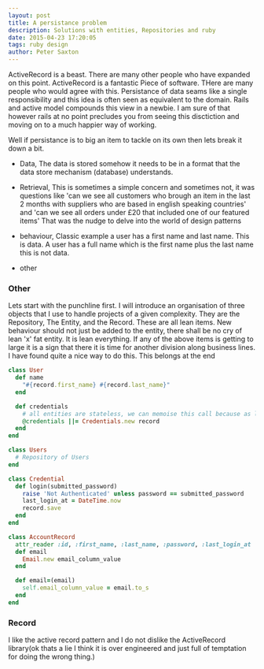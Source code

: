 ```yaml
---
layout: post
title: A persistance problem
description: Solutions with entities, Repositories and ruby
date: 2015-04-23 17:20:05
tags: ruby design
author: Peter Saxton
---
```


ActiveRecord is a beast. There are many other people who have expanded on this point. ActiveRecord is a fantastic Piece of software. THere are many people who would agree with this. Persistance of data seams like a single responsibility and this idea is often seen as equivalent to the domain. Rails and active model compounds this view in a newbie. I am sure of that however rails at no point precludes you from seeing this disctiction and moving on to a much happier way of working.

 Well if persistance is to big an item to tackle on its own then lets break it down a bit.

- Data, The data is stored somehow it needs to be in a format that the data store mechanism (database) understands.

- Retrieval, This is sometimes a simple concern and sometimes not, it was questions like 'can we see all customers who brough an item in the last 2 months with suppliers who are based in english speaking countries' and 'can we see all orders under £20 that included one of our featured items' That was the nudge to delve into the world of design patterns

- behaviour, Classic example a user has a first name and last name. This is data. A user has a full name which is the first name plus the last name this is not data.

- other

### Other
Lets start with the punchline first. I will introduce an organisation of three objects that I use to handle projects of a given complexity. They are the Repository, The Entity, and the Record. These are all lean items. New behaviour should not just be added to the entity, there shall be no cry of lean 'x' fat entity. It is lean everything. If any of the above items is getting to large it is a sign that there it is time for another division along business lines. I have found quite a nice way to do this. This belongs at the end

```rb
class User
  def name
    "#{record.first_name} #{record.last_name}"
  end

  def credentials
    # all entities are stateless, we can memoise this call because as long as they share the same record they are always in sinc
    @credentials ||= Credentials.new record
  end
end

class Users
  # Repository of Users
end

class Credential
  def login(submitted_password)
    raise 'Not Authenticated' unless password == submitted_password
    last_login_at = DateTime.now
    record.save
  end
end

class AccountRecord
  attr_reader :id, :first_name, :last_name, :password, :last_login_at
  def email
    Email.new email_column_value
  end

  def email=(email)
    self.email_column_value = email.to_s
  end
end
```

### Record
I like the active record pattern and I do not dislike the ActiveRecord library(ok thats a lie I think it is over engineered and just full of temptation for doing the wrong thing.)
